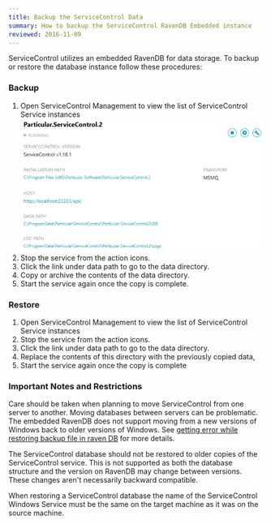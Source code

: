 ```yaml
---
title: Backup the ServiceControl Data
summary: How to backup the ServiceControl RavenDB Embedded instance
reviewed: 2016-11-09
---
```

ServiceControl utilizes an embedded RavenDB for data storage. To backup or restore the database instance follow these procedures:


### Backup

 1. Open ServiceControl Management to view the list of ServiceControl Service instances
  ![](managementutil-instance.png 'width=500')
 1. Stop the service from the action icons.
 1. Click the link under data path to go to the data directory.
 1. Copy or archive the contents of the data directory.
 1. Start the service again once the copy is complete.


### Restore

 1. Open ServiceControl Management to view the list of ServiceControl Service instances
 1. Stop the service from the action icons.
 1. Click the link under data path to go to the data directory.
 1. Replace the contents of this directory with the previously copied data,
 1. Start the service again once the copy is complete


### Important Notes and Restrictions

Care should be taken when planning to move ServiceControl from one server to another. Moving databases between servers can be problematic. The embedded RavenDB does not support moving from a new versions of Windows back to older versions of Windows. See [getting error while restoring backup file in raven DB](https://stackoverflow.com/questions/25625910/getting-error-while-restoring-backup-file-in-raven-db) for more details.

The ServiceControl database should not be restored to older copies of the ServiceControl service. This is not supported as both the database structure and the version on RavenDB may change between versions. These changes aren't necessarily backward compatible.

When restoring a ServiceControl database the name of the ServiceControl Windows Service must be the same on the target machine as it was on the source machine.
